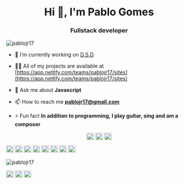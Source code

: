 <h1 align="center">Hi 👋, I'm Pablo Gomes</h1>
<h3 align="center">Fullstack developer</h3>
<p align="left"> <img src="https://komarev.com/ghpvc/?username=pablojr17" alt="pablojr17" /> </p>

- 🔭 I’m currently working on [D.S.D](https://github.com/pablojr17/DSD-Don-t-Stop-Dev-)

- 👨‍💻 All of my projects are available at [https://app.netlify.com/teams/pablojr17/sites](https://app.netlify.com/teams/pablojr17/sites)

- 💬 Ask me about **Javascript**

- 📫 How to reach me **pablojr17@gmail.com**

- ⚡ Fun fact **In addition to programming, I play guitar, sing and am a composer**

<p align="center">
<a href="https://twitter.com/josepablojr" target="blank"><img align="center" src="https://cdn.jsdelivr.net/npm/simple-icons@3.0.1/icons/twitter.svg" alt="josepablojr" height="20" width="20" /></a>
<a href="https://linkedin.com/in/pablo-r-gomes" target="blank"><img align="center" src="https://cdn.jsdelivr.net/npm/simple-icons@3.0.1/icons/linkedin.svg" alt="pablo-r-gomes" height="20" width="20" /></a>
<a href="https://stackoverflow.com/https://pt.stackoverflow.com/users/167102/pablo-jos%c3%a9" target="blank"><img align="center" src="https://cdn.jsdelivr.net/npm/simple-icons@3.0.1/icons/stackoverflow.svg" alt="https://pt.stackoverflow.com/users/167102/pablo-jos%c3%a9" height="20" width="20" /></a>

<p align="left">
  <img src="https://konpa.github.io/devicon/devicon.git/icons/react/react-original-wordmark.svg" alt="react" width="20" height="20"/>
  <img src="https://konpa.github.io/devicon/devicon.git/icons/css3/css3-original-wordmark.svg" alt="css3" width="20" height="20"/>
  <img src="https://konpa.github.io/devicon/devicon.git/icons/html5/html5-original-wordmark.svg" alt="html5" width="20" height="20"/>
  <img src="https://konpa.github.io/devicon/devicon.git/icons/javascript/javascript-original.svg" alt="javascript" width="20" height="20"/>
  <img src="https://konpa.github.io/devicon/devicon.git/icons/typescript/typescript-original.svg" alt="typescript" width="20" height="20"/>
  <img src="https://konpa.github.io/devicon/devicon.git/icons/postgresql/postgresql-original-wordmark.svg" alt="postgresql" width="20" height="20"/>
  <img src="https://konpa.github.io/devicon/devicon.git/icons/nodejs/nodejs-original-wordmark.svg" alt="nodejs" width="20" height="20"/> 
  <img src="https://konpa.github.io/devicon/devicon.git/icons/linux/linux-original.svg" alt="linux" width="20" height="20"/></p><p align="center">
  
  <img src="https://github-readme-stats.vercel.app/api?username=pablojr17&show_icons=true" alt="pablojr17" /> </p>

<a href="https://fb.com/pablo.joserocha.7/" target="blank"><img align="center" src="https://cdn.jsdelivr.net/npm/simple-icons@3.0.1/icons/facebook.svg" alt="pablo.joserocha.7/" height="20" width="20" /></a>
<a href="https://instagram.com/pablo.r.gomes" target="blank"><img align="center" src="https://cdn.jsdelivr.net/npm/simple-icons@3.0.1/icons/instagram.svg" alt="pablo.r.gomes" height="20" width="20" /></a>
<a href="https://www.youtube.com/c/https://www.youtube.com/channel/ucrtsxqkmfh7cnxmvv1vpiyg?view_as=subscriber" target="blank"><img align="center" src="https://cdn.jsdelivr.net/npm/simple-icons@3.0.1/icons/youtube.svg" alt="https://www.youtube.com/channel/ucrtsxqkmfh7cnxmvv1vpiyg?view_as=subscriber" height="20" width="20" /></a>
</p>
